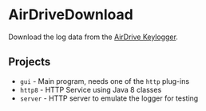 # AirDriveDownload

Download the log data from the [AirDrive Keylogger](http://www.keelog.com/hardware-keylogger/).



## Projects

* `gui` - Main program, needs one of the `http` plug-ins
* `http8` - HTTP Service using Java 8 classes
* `server` - HTTP server to emulate the logger for testing

